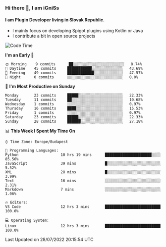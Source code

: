 ### Hi there 👋, I am iGniSs

#### I am Plugin Developer living in Slovak Republic.
- I mainly focus on developing Spigot plugins using Kotlin or Java
- I contribute a bit in open source projects

<!--START_SECTION:waka-->
![Code Time](http://img.shields.io/badge/Code%20Time-854%20hrs%2014%20mins-blue)

**I'm an Early 🐤** 

```text
🌞 Morning    9 commits      ██░░░░░░░░░░░░░░░░░░░░░░░   8.74% 
🌆 Daytime    45 commits     ███████████░░░░░░░░░░░░░░   43.69% 
🌃 Evening    49 commits     ████████████░░░░░░░░░░░░░   47.57% 
🌙 Night      0 commits      ░░░░░░░░░░░░░░░░░░░░░░░░░   0.0%

```
📅 **I'm Most Productive on Sunday** 

```text
Monday       23 commits     █████░░░░░░░░░░░░░░░░░░░░   22.33% 
Tuesday      11 commits     ██░░░░░░░░░░░░░░░░░░░░░░░   10.68% 
Wednesday    1 commits      ░░░░░░░░░░░░░░░░░░░░░░░░░   0.97% 
Thursday     16 commits     ████░░░░░░░░░░░░░░░░░░░░░   15.53% 
Friday       1 commits      ░░░░░░░░░░░░░░░░░░░░░░░░░   0.97% 
Saturday     23 commits     █████░░░░░░░░░░░░░░░░░░░░   22.33% 
Sunday       28 commits     ██████░░░░░░░░░░░░░░░░░░░   27.18%

```


📊 **This Week I Spent My Time On** 

```text
⌚︎ Time Zone: Europe/Budapest

💬 Programming Languages: 
Python                   10 hrs 19 mins      █████████████████████░░░░   85.56% 
JavaScript               39 mins             █░░░░░░░░░░░░░░░░░░░░░░░░   5.52% 
XML                      28 mins             █░░░░░░░░░░░░░░░░░░░░░░░░   3.99% 
Text                     16 mins             ░░░░░░░░░░░░░░░░░░░░░░░░░   2.31% 
Markdown                 7 mins              ░░░░░░░░░░░░░░░░░░░░░░░░░   1.06%

🔥 Editors: 
VS Code                  12 hrs 3 mins       █████████████████████████   100.0%

💻 Operating System: 
Linux                    12 hrs 3 mins       █████████████████████████   100.0%

```


 Last Updated on 28/07/2022 20:15:54 UTC
<!--END_SECTION:waka-->